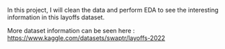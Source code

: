 In this project, I will clean the data and perform EDA to see the interesting information in this layoffs dataset.

More dataset information can be seen here : https://www.kaggle.com/datasets/swaptr/layoffs-2022
